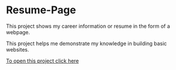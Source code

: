 # Resume-Page
<p>This project shows my career information or resume in the form of a webpage.<br>
  
This project helps me demonstrate my knowledge in building basic websites.</p>
<a href="https://github.com/Rithin240/Resume-Page">To open this project click here <a> 

